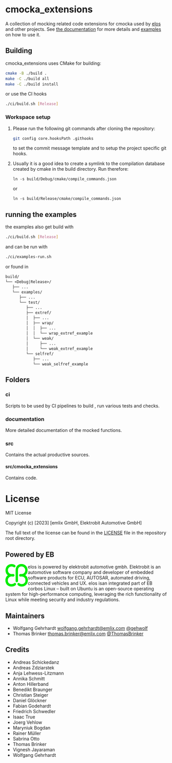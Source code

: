 # cmocka_extensions

A collection of mocking related code extensions for cmocka used by [elos](https://github.com/Elektrobit/elos/) and other projects.
See [the documentation](documentation/documentation.md) for more details and [examples](examples) on how to use it.


## Building

cmocka_extensions uses CMake for building:

```bash
cmake -B ./build .
make -C ./build all
make -C ./build install
```

or use the CI hooks

```bash
./ci/build.sh [Release]
```

### Workspace setup

1. Please run the following git commands after cloning the repository:

   ```bash
   git config core.hooksPath .githooks
   ```

   to set the commit message template and to setup the project specific git hooks.

2. Usually it is a good idea to create a symlink to the compilation database
   created by cmake in the build directory. Run therefore:

   ```
   ln -s build/Debug/cmake/compile_commands.json
   ```

   or

   ```
   ln -s build/Release/cmake/compile_commands.json
   ```
## running the examples

the examples also get build with

```bash
./ci/build.sh [Release]
```

and can be run with

```bash
./ci/examples-run.sh
```

or found in

```
build/
└── <Debug|Release>/
   ├── ...
   └── examples/
      ├── ...
      └── test/
         ├── ...
         ├── extref/
         │  ├── ...
         │  ├── wrap/
         │  │  ├── ...
         │  │  └── wrap_extref_example
         │  └── weak/
         │     ├── ...
         │     └── weak_extref_example
         └── selfref/
            ├── ...
            └── weak_selfref_example
```

## Folders

### ci

Scripts to be used by CI pipelines to build , run various tests and checks.

### documentation

More detailed documentation of the mocked functions.

### src

Contains the actual productive sources.

#### src/cmocka_extensions

Contains code.

# License

MIT License

Copyright (c) [2023] [emlix GmbH, Elektrobit Automotive GmbH]

The full text of the license can be found in the [LICENSE](LICENSE) file in the repository root directory.

## Powered by EB

<img src="doc/source/_static/eb-logo.png" width=70 height=70 align="left">
elos is powered by elektrobit automotive gmbh.
Elektrobit is an automotive software company and developer of embedded software products for ECU, AUTOSAR, automated driving, connected vehicles and UX.
elos isan  integrated part of EB corbos Linux – built on Ubuntu is an open-source operating system for high-performance computing, leveraging the rich functionality of Linux while meeting security and industry regulations.


## Maintainers

* Wolfgang Gehrhardt wolfgang.gehrhardt@emlix.com [@gehwolf](https://github.com/gehwolf)
* Thomas Brinker thomas.brinker@emlix.com [@ThomasBrinker](https://github.com/ThomasBrinker)

## Credits

* Andreas Schickedanz
* Andreas Zdziarstek
* Anja Lehwess-Litzmann
* Annika Schmitt
* Anton Hillerband
* Benedikt Braunger
* Christian Steiger
* Daniel Glöckner
* Fabian Godehardt
* Friedrich Schwedler
* Isaac True
* Joerg Vehlow
* Maryniuk Bogdan
* Rainer Müller
* Sabrina Otto
* Thomas Brinker
* Vignesh Jayaraman
* Wolfgang Gehrhardt
